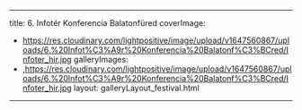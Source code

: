 
---
title: 6. Infotér Konferencia Balatonfüred
coverImage:
  - https://res.cloudinary.com/lightpositive/image/upload/v1647560867/uploads/6.%20Infot%C3%A9r%20Konferencia%20Balatonf%C3%BCred/Infoter_hir.jpg
galleryImages:
   - ,https://res.cloudinary.com/lightpositive/image/upload/v1647560867/uploads/6.%20Infot%C3%A9r%20Konferencia%20Balatonf%C3%BCred/Infoter_hir.jpg
layout: galleryLayout_festival.html
---
